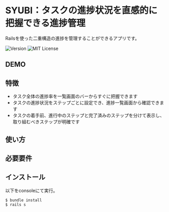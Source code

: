 # SYUBI：タスクの進捗状況を直感的に把握できる進捗管理
Railsを使った二重構造の進捗を管理することができるアプリです。

![Version](http://img.shields.io/badge/language-Ruby2.5.3-orange.svg?style=flat)
![MIT License](http://img.shields.io/badge/license-MIT-blue.svg?style=flat)

## DEMO

## 特徴
- タスク全体の進捗率を一覧画面のバーからすぐに把握できます
- タスクの進捗状況をステップごとに設定でき、進捗一覧画面から確認できます
- タスクの着手前、進行中のステップと完了済みのステップを分けて表示し、取り組むべきステップが明確です

## 使い方


## 必要要件

## インストール
以下をconsoleにて実行。
```
$ bundle install
$ rails s
```



